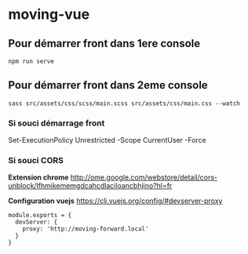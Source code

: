 # moving-vue

## Pour démarrer front dans 1ere console

```
npm run serve
```

## Pour démarrer front dans 2eme console

```
sass src/assets/css/scss/main.scss src/assets/css/main.css --watch 
```

### Si souci démarrage front

Set-ExecutionPolicy Unrestricted -Scope CurrentUser -Force

### Si souci CORS

**Extension chrome** http://ome.google.com/webstore/detail/cors-unblock/lfhmikememgdcahcdlaciloancbhjino?hl=fr

**Configuration vuejs** https://cli.vuejs.org/config/#devserver-proxy

```
module.exports = {
  devServer: {
    proxy: 'http://moving-forward.local'
  }
}
```